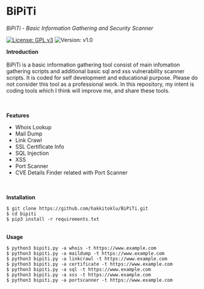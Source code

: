 # BiPiTi
*BiPiTi - Basic Information Gathering and Security Scanner*

[![License: GPL v3](https://img.shields.io/badge/License-GPLv3-blue.svg)](https://www.gnu.org/licenses/gpl-3.0) ![Version: v1.0](https://img.shields.io/badge/version-v1.0-blue) 

**Introduction**<br/><br/>
BiPiTi is a basic information gathering tool consist of main infomation gathering scripts and additional basic sql and xss vulnerability scanner scripts.
It is coded for self development and educational purpose. Please do not consider this tool as a professional work. In this repository, my intent is coding tools which I think will improve me, and share these tools.

<br/><br/>
**Features**
- Whois Lookup
- Mail Dump
- Link Crawl
- SSL Certificate Info
- SQL Injection
- XSS
- Port Scanner
- CVE Details Finder related with Port Scanner

<br/><br/>
**Installation**
```
$ git clone https://github.com/hakkitoklu/BiPiTi.git
$ cd bipiti
$ pip3 install -r requirements.txt 
```

<br/>**Usage**
```
$ python3 bipiti.py -a whois -t https://www.example.com
$ python3 bipiti.py -a maildump -t https://www.example.com
$ python3 bipiti.py -a linkcrawl -t https://www.example.com
$ python3 bipiti.py -a certificate -t https://www.example.com
$ python3 bipiti.py -a sql -t https://www.example.com
$ python3 bipiti.py -a xss -t https://www.example.com
$ python3 bipiti.py -a portscanner -t https://www.example.com
```
